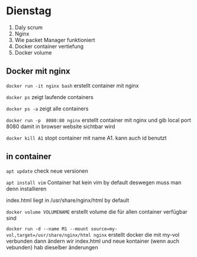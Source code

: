 # Dienstag 

1. Daly scrum 
2. Nginx 
3. Wie packet Manager funktioniert 
4. Docker container vertiefung
5. Docker volume 

## Docker mit nginx

`docker run -it nginx bash`
erstellt container mit nginx 

`docker ps`
zeigt laufende containers

`docker ps -a`
zeigt alle containers

`docker run -p  8080:80 nginx`
erstellt container mit nginx und gib local port 8080
damit in browser website sichtbar wird 

`docker kill A1`
stopt container mit name A1. kann auch id benutzt 

## in container 

`apt update`
check neue versionen 

`apt install vim`
Container hat kein vim by default deswegen muss man denn installieren 

index.html liegt in /usr/share/nginx/html by default 


`docker volume VOLUMENAME`
erstellt volume die für allen container verfügbar sind 

`docker run -d --name M1 --mount source=my-vol,target=/usr/share/nginx/html nginx`
erstellt docker die mit my-vol verbunden 
dann ändern wir index.html und neue kontainer (wenn auch vebunden) hab dieselber änderungen

